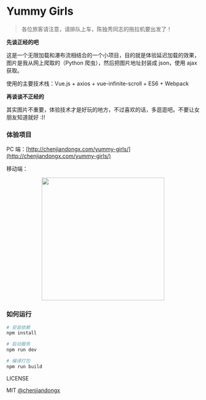 # Yummy Girls

> 各位旅客请注意，请排队上车，陈独秀同志的拖拉机要出发了！

**先谈正经的吧**

这是一个无限加载和瀑布流相结合的一个小项目，目的就是体验延迟加载的效果，图片是我从网上爬取的（Python 爬虫），然后把图片地址封装成 json，使用 ajax 获取。

使用的主要技术栈：Vue.js + axios + vue-infinite-scroll + ES6 + Webpack

**再谈谈不正经的**

其实图片不重要，体验技术才是好玩的地方，不过喜欢的话，多逛逛吧。不要让女朋友知道就好 :)!

### 体验项目

PC 端：[http://chenjiandongx.com/yummy-girls/](http://chenjiandongx.com/yummy-girls/)

移动端：

<div align="center">
<img src="https://user-images.githubusercontent.com/19553554/37871024-48063236-3016-11e8-903e-1819dcaed7ca.png" width="320" height="320">
</div>


### 如何运行

``` bash
# 安装依赖
npm install

# 启动服务
npm run dev

# 编译打包
npm run build
```

LICENSE

MIT [@chenjiandongx](https://github.com/chenjiandongx)
